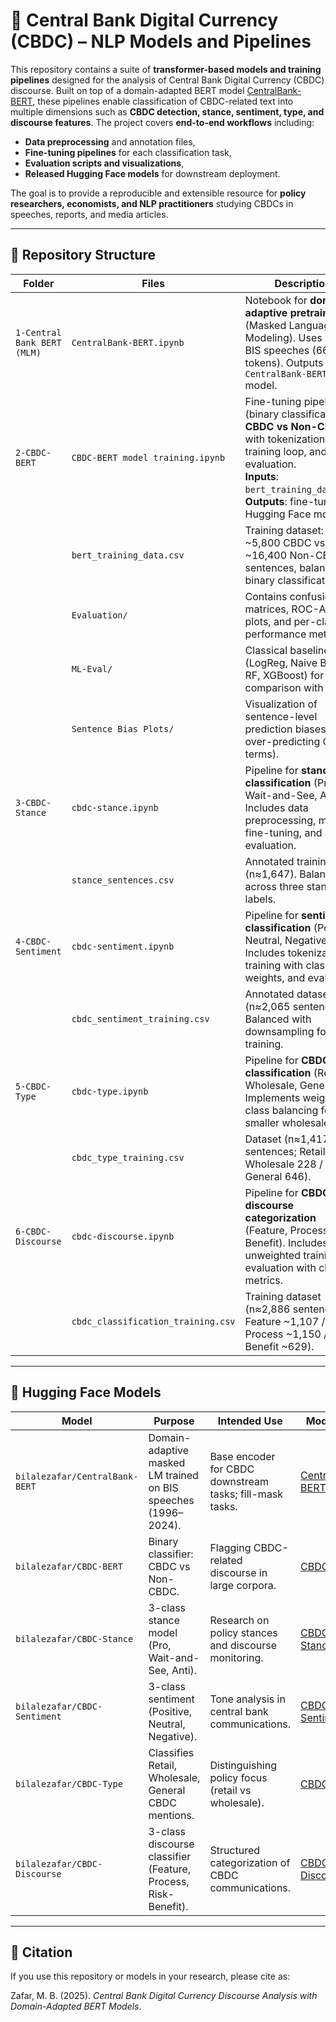 
# 📘 Central Bank Digital Currency (CBDC) – NLP Models and Pipelines

This repository contains a suite of **transformer-based models and training pipelines** designed for the analysis of Central Bank Digital Currency (CBDC) discourse. Built on top of a domain-adapted BERT model [CentralBank-BERT](https://huggingface.co/bilalezafar/CentralBank-BERT), these pipelines enable classification of CBDC-related text into multiple dimensions such as **CBDC detection, stance, sentiment, type, and discourse features**. The project covers **end-to-end workflows** including:

* **Data preprocessing** and annotation files,
* **Fine-tuning pipelines** for each classification task,
* **Evaluation scripts and visualizations**,
* **Released Hugging Face models** for downstream deployment.

The goal is to provide a reproducible and extensible resource for **policy researchers, economists, and NLP practitioners** studying CBDCs in speeches, reports, and media articles.

---

## 🔹 Repository Structure

| **Folder**                  | **Files**                          | **Description**                                                                                                                                                                                                  |
| --------------------------- | ---------------------------------- | ---------------------------------------------------------------------------------------------------------------------------------------------------------------------------------------------------------------- |
| `1-Central Bank BERT (MLM)` | `CentralBank-BERT.ipynb`           | Notebook for **domain-adaptive pretraining** (Masked Language Modeling). Uses \~2,000 BIS speeches (66M+ tokens). Outputs the `CentralBank-BERT` model.                                                          |
| `2-CBDC-BERT`               | `CBDC-BERT model training.ipynb`   | Fine-tuning pipeline (binary classification: **CBDC vs Non-CBDC**) with tokenization, training loop, and evaluation. <br> **Inputs**: `bert_training_data.csv`. <br> **Outputs**: fine-tuned Hugging Face model. |
|                             | `bert_training_data.csv`           | Training dataset: \~5,800 CBDC vs \~16,400 Non-CBDC sentences, balanced for binary classification.                                                                                                               |
|                             | `Evaluation/`                      | Contains confusion matrices, ROC-AUC plots, and per-class performance metrics.                                                                                                                                   |
|                             | `ML-Eval/`                         | Classical baselines (LogReg, Naive Bayes, RF, XGBoost) for comparison with BERT.                                                                                                                                 |
|                             | `Sentence Bias Plots/`             | Visualization of sentence-level prediction biases (e.g., over-predicting CBDC terms).                                                                                                                            |
| `3-CBDC-Stance`             | `cbdc-stance.ipynb`                | Pipeline for **stance classification** (Pro, Wait-and-See, Anti). Includes data preprocessing, model fine-tuning, and evaluation.                                                                                |
|                             | `stance_sentences.csv`             | Annotated training data (n≈1,647). Balanced across three stance labels.                                                                                                                                          |
| `4-CBDC-Sentiment`          | `cbdc-sentiment.ipynb`             | Pipeline for **sentiment classification** (Positive, Neutral, Negative). Includes tokenization, training with class weights, and evaluation.                                                                     |
|                             | `cbdc_sentiment_training.csv`      | Annotated dataset (n≈2,065 sentences). Balanced with downsampling for training.                                                                                                                                  |
| `5-CBDC-Type`               | `cbdc-type.ipynb`                  | Pipeline for **CBDC type classification** (Retail, Wholesale, General). Implements weighted class balancing for smaller wholesale set.                                                                           |
|                             | `cbdc_type_training.csv`           | Dataset (n≈1,417 sentences; Retail 543 / Wholesale 228 / General 646).                                                                                                                                           |
| `6-CBDC-Discourse`          | `cbdc-discourse.ipynb`             | Pipeline for **CBDC discourse categorization** (Feature, Process, Risk-Benefit). Includes unweighted training and evaluation with class metrics.                                                                 |
|                             | `cbdc_classification_training.csv` | Training dataset (n≈2,886 sentences; Feature \~1,107 / Process \~1,150 / Risk-Benefit \~629).                                                                                                                    |

---

## 🤗 Hugging Face Models

| **Model**                      | **Purpose**                                      | **Intended Use**                                         | **Model Link**                                                          |
| ------------------------------ | -------------------------------------------------------------- | -------------------------------------------------------- | ----------------------------------------------------------------------- |
| `bilalezafar/CentralBank-BERT` | Domain-adaptive masked LM trained on BIS speeches (1996–2024). | Base encoder for CBDC downstream tasks; fill-mask tasks. | [CentralBank-BERT](https://huggingface.co/bilalezafar/CentralBank-BERT) |
| `bilalezafar/CBDC-BERT`        | Binary classifier: CBDC vs Non-CBDC.                           | Flagging CBDC-related discourse in large corpora.        | [CBDC-BERT](https://huggingface.co/bilalezafar/CBDC-BERT)               |
| `bilalezafar/CBDC-Stance`      | 3-class stance model (Pro, Wait-and-See, Anti).                | Research on policy stances and discourse monitoring.     | [CBDC-Stance](https://huggingface.co/bilalezafar/CBDC-Stance)           |
| `bilalezafar/CBDC-Sentiment`   | 3-class sentiment (Positive, Neutral, Negative).               | Tone analysis in central bank communications.            | [CBDC-Sentiment](https://huggingface.co/bilalezafar/CBDC-Sentiment)     |
| `bilalezafar/CBDC-Type`        | Classifies Retail, Wholesale, General CBDC mentions.           | Distinguishing policy focus (retail vs wholesale).       | [CBDC-Type](https://huggingface.co/bilalezafar/CBDC-Type)               |
| `bilalezafar/CBDC-Discourse`   | 3-class discourse classifier (Feature, Process, Risk-Benefit). | Structured categorization of CBDC communications.        | [CBDC-Discourse](https://huggingface.co/bilalezafar/CBDC-Discourse)     |

---

## 📖 Citation  

If you use this repository or models in your research, please cite as:  

Zafar, M. B. (2025). *Central Bank Digital Currency Discourse Analysis with Domain-Adapted BERT Models*.  
